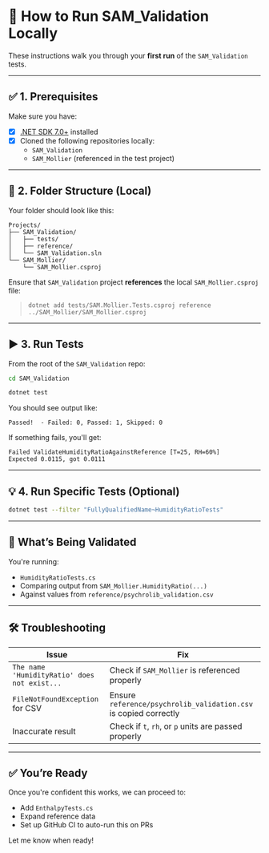 # 🧪 How to Run SAM_Validation Locally

These instructions walk you through your **first run** of the `SAM_Validation` tests.

---

## ✅ 1. Prerequisites

Make sure you have:

- [x] [.NET SDK 7.0+](https://dotnet.microsoft.com/en-us/download/dotnet/7.0) installed
- [x] Cloned the following repositories locally:
  - `SAM_Validation`
  - `SAM_Mollier` (referenced in the test project)

---

## 📂 2. Folder Structure (Local)

Your folder should look like this:

```
Projects/
├── SAM_Validation/
│   ├── tests/
│   ├── reference/
│   └── SAM_Validation.sln
└── SAM_Mollier/
    └── SAM_Mollier.csproj
```

Ensure that `SAM_Validation` project **references** the local `SAM_Mollier.csproj` file:

> `dotnet add tests/SAM.Mollier.Tests.csproj reference ../SAM_Mollier/SAM_Mollier.csproj`

---

## ▶️ 3. Run Tests

From the root of the `SAM_Validation` repo:

```bash
cd SAM_Validation

dotnet test
```

You should see output like:

```text
Passed!  - Failed: 0, Passed: 1, Skipped: 0
```

If something fails, you'll get:
```text
Failed ValidateHumidityRatioAgainstReference [T=25, RH=60%]
Expected 0.0115, got 0.0111
```

---

## 💡 4. Run Specific Tests (Optional)

```bash
dotnet test --filter "FullyQualifiedName~HumidityRatioTests"
```

---

## 🧪 What’s Being Validated

You're running:
- `HumidityRatioTests.cs`
- Comparing output from `SAM_Mollier.HumidityRatio(...)`
- Against values from `reference/psychrolib_validation.csv`

---

## 🛠 Troubleshooting

| Issue | Fix |
|-------|-----|
| `The name 'HumidityRatio' does not exist...` | Check if `SAM_Mollier` is referenced properly |
| `FileNotFoundException` for CSV | Ensure `reference/psychrolib_validation.csv` is copied correctly |
| Inaccurate result | Check if `t`, `rh`, or `p` units are passed properly |

---

## ✅ You’re Ready

Once you're confident this works, we can proceed to:
- Add `EnthalpyTests.cs`
- Expand reference data
- Set up GitHub CI to auto-run this on PRs

Let me know when ready!
